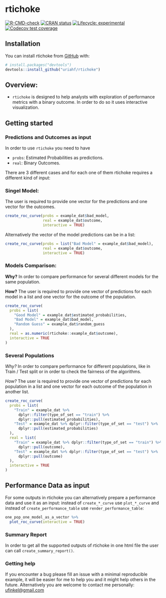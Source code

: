 
<!-- README.md is generated from README.Rmd. Please edit that file -->

# rtichoke

<!-- badges: start -->

[![R-CMD-check](https://github.com/uriahf/rtichoke/workflows/R-CMD-check/badge.svg)](https://github.com/uriahf/rtichoke/actions)
[![CRAN
status](https://www.r-pkg.org/badges/version/rtichoke)](https://CRAN.R-project.org/package=rtichoke)
[![Lifecycle:
experimental](https://img.shields.io/badge/lifecycle-experimental-orange.svg)](https://lifecycle.r-lib.org/articles/stages.html#experimental)
[![Codecov test
coverage](https://codecov.io/gh/uriahf/rtichoke/branch/main/graph/badge.svg)](https://codecov.io/gh/uriahf/rtichoke?branch=main)
<!-- badges: end -->

## Installation

<!-- You can install the released version of rtichoke from [CRAN](https://CRAN.R-project.org) with: -->
<!-- ``` r -->
<!-- install.packages("rtichoke") -->
<!-- ``` -->

You can install rtichoke from [GitHub](https://github.com/) with:

``` r
# install.packages("devtools")
devtools::install_github("uriahf/rtichoke")
```

<!-- TODO change to good model, bad model and random guess -->

## Overview:

-   `rtichoke` is designed to help analysts with exploration of
    performance metrics with a binary outcome. In order to do so it uses
    interactive visualization.

## Getting started

### Predictions and Outcomes as input

<!-- - ` is designed for interactive visualization for performance metrics of prediction models with a binary outcome. -->
<!-- -- -->
<!-- It is agnostic in a sense that it does not care about the models that were used to develop predictions. It takes only the estimated probabilities of an outcome  -->

In order to use `rtichoke` you need to have

-   `probs`: Estimated Probabilities as predictions.
-   `real`: Binary Outcomes.

There are 3 different cases and for each one of them rtichoke requires a
different kind of input:

### Singel Model:

The user is required to provide one vector for the predictions and one
vector for the outcomes.

<!-- ```{r echo=FALSE} -->
<!-- library(rtichoke) -->
<!-- set.seed(123) -->
<!-- predictions_and_outcomes <- tibble::tibble( -->
<!--   probs = example_dat$bad_model, -->
<!--   real = as.numeric( -->
<!--     rtichoke::example_dat$outcome) -->
<!--   )  -->
<!-- predictions_and_outcomes %>%  -->
<!--   dplyr::sample_n(replace = FALSE, size = 6) %>%  -->
<!--   gt::gt() %>%  -->
<!--   gt::cols_align(align = "center") %>%  -->
<!--   gt::fmt_number(columns = probs, -->
<!--                  decimals  = 2)  -->
<!-- ``` -->

``` r
create_roc_curve(probs = example_dat$bad_model,
                 real = example_dat$outcome,
                 interactive = TRUE)
```

Alternatively the vector of the model predictions can be in a list:

``` r
create_roc_curve(probs = list("Bad Model" = example_dat$bad_model),
                 real = example_dat$outcome,
                 interactive = TRUE)
```

### Models Comparison:

**Why?** In order to compare performance for several different models
for the same population.

**How?** The user is required to provide one vector of predictions for
each model in a list and one vector for the outcome of the population.

<!-- ```{r echo=FALSE} -->
<!-- library(rtichoke) -->
<!-- set.seed(42) -->
<!-- predictions_and_outcomes <- tibble::tibble( -->
<!--     "Good Model" = example_dat$estimated_probabilities, -->
<!--     "Bad Model" = example_dat$bad_model, -->
<!--     "Random Guess" = example_dat$random_guess, -->
<!--   real = as.numeric(rtichoke::example_dat$outcome))  -->
<!-- predictions_and_outcomes %>%  -->
<!--   dplyr::sample_n(replace = FALSE, size = 6) %>%  -->
<!--   gt::gt() %>%  -->
<!--   gt::cols_align(align = "center") %>%  -->
<!--   gt::fmt_number(columns = 1:3, -->
<!--                  decimals  = 2) -->
<!-- ``` -->

``` r
create_roc_curve(
  probs = list(
    "Good Model" = example_dat$estimated_probabilities,
    "Bad Model" = example_dat$bad_model,
    "Random Guess" = example_dat$random_guess
  ),
  real = as.numeric(rtichoke::example_dat$outcome),
  interactive = TRUE
)
```

### Several Populations

*Why?* In order to compare performance for different populations, like
in Train / Test split or in order to check the fairness of the
algorithms.

*How?* The user is required to provide one vector of predictions for
each population in a list and one vector for each outcome of the
population in another list.

<!-- ```{r echo=FALSE} -->
<!-- library(rtichoke) -->
<!-- set.seed(42) -->
<!-- predictions_and_outcomes_train <- tibble::tibble( -->
<!--     "probs" = example_dat %>% -->
<!--       dplyr::filter(type_of_set == "train") %>% -->
<!--       dplyr::pull(estimated_probabilities), -->
<!--   real = example_dat %>% dplyr::filter(type_of_set == "train") %>% -->
<!--       dplyr::pull(outcome) %>%  -->
<!--     as.numeric())   -->
<!-- predictions_and_outcomes_test <- tibble::tibble( -->
<!--     "probs" = example_dat %>% -->
<!--       dplyr::filter(type_of_set == "test") %>% -->
<!--       dplyr::pull(estimated_probabilities), -->
<!--   real = example_dat %>% dplyr::filter(type_of_set == "test") %>% -->
<!--       dplyr::pull(outcome) %>%  -->
<!--     as.numeric())   -->
<!-- predictions_and_outcomes_train %>%  -->
<!--   dplyr::sample_n(replace = FALSE, size = 6) %>%  -->
<!--   gt::gt() %>% -->
<!--   gt::tab_header( -->
<!--     title = gt::md("**Train Set**") -->
<!--   )  %>%  -->
<!--   gt::fmt_number(columns = probs, -->
<!--                  decimals  = 2) -->
<!-- predictions_and_outcomes_test %>%  -->
<!--   dplyr::sample_n(replace = FALSE, size = 6) %>%  -->
<!--   gt::gt() %>% -->
<!--   gt::tab_header( -->
<!--     title = gt::md("**Test Set**") -->
<!--   )%>%  -->
<!--   gt::fmt_number(columns = probs, -->
<!--                  decimals  = 2) -->
<!-- ``` -->

``` r
create_roc_curve(
  probs = list(
    "Train" = example_dat %>%
      dplyr::filter(type_of_set == "train") %>%
      dplyr::pull(estimated_probabilities),
    "Test" = example_dat %>% dplyr::filter(type_of_set == "test") %>%
      dplyr::pull(estimated_probabilities)
  ),
  real = list(
    "Train" = example_dat %>% dplyr::filter(type_of_set == "train") %>%
      dplyr::pull(outcome),
    "Test" = example_dat %>% dplyr::filter(type_of_set == "test") %>%
      dplyr::pull(outcome)
  ),
  interactive = TRUE
)
```

## Performance Data as input

For some outputs in rtichoke you can alternatively prepare a performance
data and use it as an input: instead of `create_*_curve` use
`plot_*_curve` and instead of `create_performance_table` use
`render_performance_table`:

``` r
one_pop_one_model_as_a_vector %>%
  plot_roc_curve(interactive = TRUE)
```

### Summary Report

In order to get all the supported outputs of rtichoke in one html file
the user can call `create_summary_report()`.

### Getting help

If you encounter a bug please fill an issue with a minimal reproducible
example, it will be easier for me to help you and it might help others
in the future. Alternatively you are welcome to contact me personally:
<ufinkel@gmail.com>
